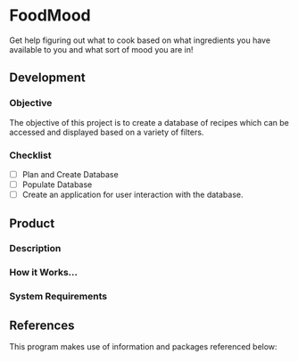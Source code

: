 # FoodMood
Get help figuring out what to cook based on what ingredients you have available to you and what sort of mood you are in!

## Development

### Objective

The objective of this project is to create a database of recipes which can be accessed and displayed based on a variety of filters. 

### Checklist

- [ ] Plan and Create Database
- [ ] Populate Database
- [ ] Create an application for user interaction with the database. 

## Product

### Description

### How it Works...

### System Requirements

## References

This program makes use of information and packages referenced below:
